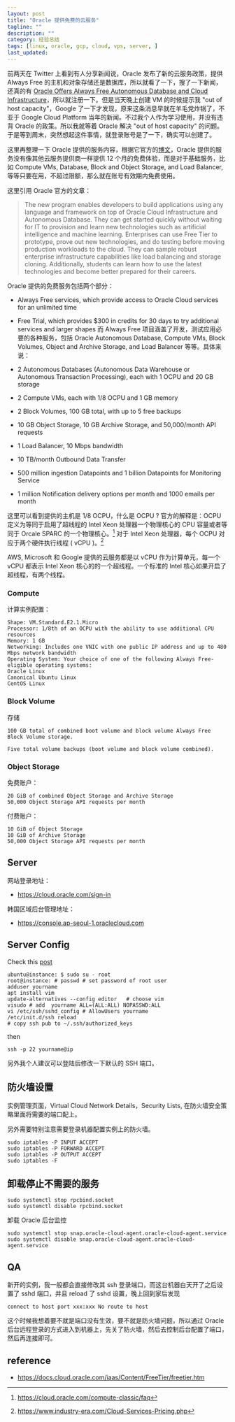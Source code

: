 ```yaml
---
layout: post
title: "Oracle 提供免费的云服务"
tagline: ""
description: ""
category: 经验总结
tags: [linux, oracle, gcp, cloud, vps, server, ]
last_updated:
---
```


前两天在 Twitter 上看到有人分享新闻说，Oracle 发布了新的云服务政策，提供 Always Free 的主机和对象存储还是数据库，所以就看了一下，搜了一下新闻，还真的有 [Oracle Offers Always Free Autonomous Database and Cloud Infrastructure](https://www.oracle.com/corporate/pressrelease/oow19-oracle-free-tier-091619.html)，所以就注册一下。但是当天晚上创建 VM 的时候提示我 "out of host capacity"，Google 了一下才发现，原来这条消息早就在羊毛党炸锅了，不亚于 Google Cloud Platform 当年的新闻。不过我个人作为学习使用，并没有违背 Oracle 的政策。所以我就等着 Oracle 解决 "out of host capacity" 的问题。于是等到周末，突然想起这件事情，就登录账号是了一下，确实可以创建了。

这里再整理一下 Oracle 提供的服务内容，根据它官方的[博文](https://www.oracle.com/corporate/pressrelease/oow19-oracle-free-tier-091619.html)，Oracle 提供的服务没有像其他云服务提供商一样提供 12 个月的免费体验，而是对于基础服务，比如 Compute VMs, Database, Block and Object Storage, and Load Balancer, 等等只要在用，不超过限额，那么就在账号有效期内免费使用。

这里引用 Oracle 官方的文章：

> The new program enables developers to build applications using any language and framework on top of Oracle Cloud Infrastructure and Autonomous Database. They can get started quickly without waiting for IT to provision and learn new technologies such as artificial intelligence and machine learning. Enterprises can use Free Tier to prototype, prove out new technologies, and do testing before moving production workloads to the cloud. They can sample robust enterprise infrastructure capabilities like load balancing and storage cloning. Additionally, students can learn how to use the latest technologies and become better prepared for their careers.
>
Oracle 提供的免费服务包括两个部分：

- Always Free services, which provide access to Oracle Cloud services for an unlimited time
- Free Trial, which provides $300 in credits for 30 days to try additional services and larger shapes
而 Always Free 项目涵盖了开发，测试应用必要的各种服务，包括 Oracle Autonomous Database, Compute VMs, Block Volumes, Object and Archive Storage, and Load Balancer 等等。具体来说：

- 2 Autonomous Databases (Autonomous Data Warehouse or Autonomous Transaction Processing), each with 1 OCPU and 20 GB storage
- 2 Compute VMs, each with 1/8 OCPU and 1 GB memory
- 2 Block Volumes, 100 GB total, with up to 5 free backups
- 10 GB Object Storage, 10 GB Archive Storage, and 50,000/month API requests
- 1 Load Balancer, 10 Mbps bandwidth
- 10 TB/month Outbound Data Transfer
- 500 million ingestion Datapoints and 1 billion Datapoints for Monitoring Service
- 1 million Notification delivery options per month and 1000 emails per month

这里可以看到提供的主机是 1/8 OCPU，什么是 OCPU ? 官方的解释是：OCPU 定义为等同于启用了超线程的 Intel Xeon 处理器一个物理核心的 CPU 容量或者等同于 Orcale SPARC 的一个物理核心。[^q] 对于 Intel Xeon 处理器，每个 OCPU 对应于两个硬件执行线程 ( vCPU )。[^q1]

[^q]: <https://cloud.oracle.com/compute-classic/faq>
[^q1]: <https://www.industry-era.com/Cloud-Services-Pricing.php>

AWS, Microsoft 和 Google 提供的云服务都是以 vCPU 作为计算单元，每一个 vCPU 都表示 Intel Xeon 核心的的一个超线程。一个标准的 Intel 核心如果开启了超线程，有两个线程。

### Compute
计算实例配置：

	Shape: VM.Standard.E2.1.Micro
	Processor: 1/8th of an OCPU with the ability to use additional CPU resources
	Memory: 1 GB
	Networking: Includes one VNIC with one public IP address and up to 480 Mbps network bandwidth
	Operating System: Your choice of one of the following Always Free-eligible operating systems:
	Oracle Linux
	Canonical Ubuntu Linux
	CentOS Linux

### Block Volume
存储

	100 GB total of combined boot volume and block volume Always Free Block Volume storage.

	Five total volume backups (boot volume and block volume combined).

### Object Storage
免费账户：

	20 GiB of combined Object Storage and Archive Storage
	50,000 Object Storage API requests per month

付费账户：

	10 GiB of Object Storage
	10 GiB of Archive Storage
	50,000 Object Storage API requests per month

## Server


网站登录地址：

- <https://cloud.oracle.com/sign-in>

韩国区域后台管理地址：

- <https://console.ap-seoul-1.oraclecloud.com>



## Server Config

Check this [post](/post/2015/12/things-to-do-after-buying-vps.html)

	ubuntu@instance: $ sudo su - root
	root@instance: # passwd # set password of root user
	adduser yourname
	apt install vim
	update-alternatives --config editor   # choose vim
	visudo # add  yourname ALL=(ALL:ALL) NOPASSWD:ALL
	vi /etc/ssh/sshd_config # AllowUsers yourname
	/etc/init.d/ssh reload
	# copy ssh pub to ~/.ssh/authorized_keys

then

	ssh -p 22 yourname@ip

另外我个人建议可以登陆后修改一下默认的 SSH 端口。

## 防火墙设置
实例管理页面，Virtual Cloud Network Details，Security Lists, 在防火墙安全策略里面将需要的端口配上。

另外需要特别注意需要登录机器配置实例上的防火墙。

	sudo iptables -P INPUT ACCEPT
	sudo iptables -P FORWARD ACCEPT
	sudo iptables -P OUTPUT ACCEPT
	sudo iptables -F

## 卸载停止不需要的服务

	sudo systemctl stop rpcbind.socket
	sudo systemctl disable rpcbind.socket

卸载 Oracle 后台监控

	sudo systemctl stop snap.oracle-cloud-agent.oracle-cloud-agent.service
	sudo systemctl disable snap.oracle-cloud-agent.oracle-cloud-agent.service

## QA
新开的实例，我一般都会直接修改其 ssh 登录端口，而这台机器白天开了之后设置了 sshd 端口，并且 reload 了 sshd 设置，晚上回到家后发现

	connect to host port xxx:xxx No route to host

这个时候我想着要不就是端口没有生效，要不就是防火墙问题，所以通过 Oracle 后台远程登录的方式进入到机器上，先关了防火墙，然后去控制后台配置了端口，然后再连接即可。

## reference

- <https://docs.cloud.oracle.com/iaas/Content/FreeTier/freetier.htm>
